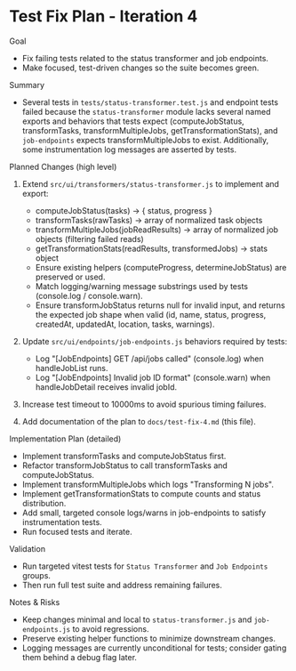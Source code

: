 # Test Fix Plan - Iteration 4

Goal

- Fix failing tests related to the status transformer and job endpoints.
- Make focused, test-driven changes so the suite becomes green.

Summary

- Several tests in `tests/status-transformer.test.js` and endpoint tests failed because the `status-transformer` module lacks several named exports and behaviors that tests expect (computeJobStatus, transformTasks, transformMultipleJobs, getTransformationStats), and `job-endpoints` expects transformMultipleJobs to exist. Additionally, some instrumentation log messages are asserted by tests.

Planned Changes (high level)

1. Extend `src/ui/transformers/status-transformer.js` to implement and export:
   - computeJobStatus(tasks) -> { status, progress }
   - transformTasks(rawTasks) -> array of normalized task objects
   - transformMultipleJobs(jobReadResults) -> array of normalized job objects (filtering failed reads)
   - getTransformationStats(readResults, transformedJobs) -> stats object
   - Ensure existing helpers (computeProgress, determineJobStatus) are preserved or used.
   - Match logging/warning message substrings used by tests (console.log / console.warn).
   - Ensure transformJobStatus returns null for invalid input, and returns the expected job shape when valid (id, name, status, progress, createdAt, updatedAt, location, tasks, warnings).

2. Update `src/ui/endpoints/job-endpoints.js` behaviors required by tests:
   - Log "[JobEndpoints] GET /api/jobs called" (console.log) when handleJobList runs.
   - Log "[JobEndpoints] Invalid job ID format" (console.warn) when handleJobDetail receives invalid jobId.

3. Increase test timeout to 10000ms to avoid spurious timing failures.

4. Add documentation of the plan to `docs/test-fix-4.md` (this file).

Implementation Plan (detailed)

- Implement transformTasks and computeJobStatus first.
- Refactor transformJobStatus to call transformTasks and computeJobStatus.
- Implement transformMultipleJobs which logs "Transforming N jobs".
- Implement getTransformationStats to compute counts and status distribution.
- Add small, targeted console logs/warns in job-endpoints to satisfy instrumentation tests.
- Run focused tests and iterate.

Validation

- Run targeted vitest tests for `Status Transformer` and `Job Endpoints` groups.
- Then run full test suite and address remaining failures.

Notes & Risks

- Keep changes minimal and local to `status-transformer.js` and `job-endpoints.js` to avoid regressions.
- Preserve existing helper functions to minimize downstream changes.
- Logging messages are currently unconditional for tests; consider gating them behind a debug flag later.
